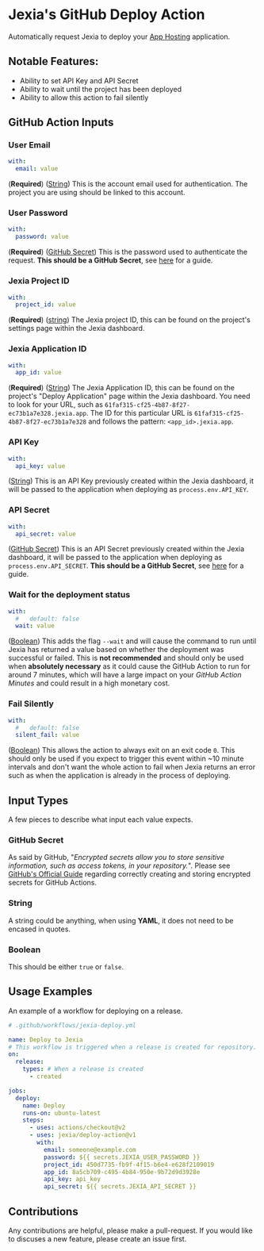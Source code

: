# Jexia's GitHub Deploy Action

Automatically request Jexia to deploy your [App Hosting](https://docs.jexia.com/apphost/) application.

## Notable Features:

- Ability to set API Key and API Secret
- Ability to wait until the project has been deployed
- Ability to allow this action to fail silently

## GitHub Action Inputs

### User Email

```yaml
with:
  email: value
```

(**Required**)
([String](#string))
This is the account email used for authentication. The project you are using should be linked to this account.

### User Password

```yaml
with:
  password: value
```

(**Required**)
([GitHub Secret](#github-secret))
This is the password used to authenticate the request. **This should be a GitHub Secret**, see [here](#github-secret) for a guide.

### Jexia Project ID

```yaml
with:
  project_id: value
```

(**Required**)
([string](#string))
The Jexia project ID, this can be found on the project's settings page within the Jexia dashboard.

### Jexia Application ID

```yaml
with:
  app_id: value
```

(**Required**)
([String](#string))
The Jexia Application ID, this can be found on the project's "Deploy Application" page within the Jexia dashboard. You need to look for your URL, such as `61faf315-cf25-4b87-8f27-ec73b1a7e328.jexia.app`. The ID for this particular URL is `61faf315-cf25-4b87-8f27-ec73b1a7e328` and follows the pattern: `<app_id>.jexia.app`.

### API Key

```yaml
with:
  api_key: value
```

([String](#string))
This is an API Key previously created within the Jexia dashboard, it will be passed to the application when deploying as `process.env.API_KEY`.

### API Secret

```yaml
with:
  api_secret: value
```

([GitHub Secret](#github-secret))
This is an API Secret previously created within the Jexia dashboard, it will be passed to the application when deploying as `process.env.API_SECRET`. **This should be a GitHub Secret**, see [here](#github-secret) for a guide.

### Wait for the deployment status

```yaml
with:
  #   default: false
  wait: value
```

([Boolean](#boolean))
This adds the flag `--wait` and will cause the command to run until Jexia has returned a value based on whether the deployment was successful or failed. This is **not recommended** and should only be used when **absolutely necessary** as it could cause the GitHub Action to run for around 7 minutes, which will have a large impact on your _GitHub Action Minutes_ and could result in a high monetary cost.

### Fail Silently

```yaml
with:
  #   default: false
  silent_fail: value
```

([Boolean](#boolean))
This allows the action to always exit on an exit code `0`. This should only be used if you expect to trigger this event within ~10 minute intervals and don't want the whole action to fail when Jexia returns an error such as when the application is already in the process of deploying.

## Input Types

A few pieces to describe what input each value expects.

### GitHub Secret

As said by GitHub, "_Encrypted secrets allow you to store sensitive information, such as access tokens, in your repository._". Please see [GitHub's Official Guide](https://help.github.com/en/actions/configuring-and-managing-workflows/creating-and-storing-encrypted-secrets) regarding correctly creating and storing encrypted secrets for GitHub Actions.

### String

A string could be anything, when using **YAML**, it does not need to be encased in quotes.

### Boolean

This should be either `true` or `false`.

## Usage Examples

An example of a workflow for deploying on a release.

```yml
# .github/workflows/jexia-deploy.yml

name: Deploy to Jexia
# This workflow is triggered when a release is created for repository.
on:
  release:
    types: # When a release is created
      - created

jobs:
  deploy:
    name: Deploy
    runs-on: ubuntu-latest
    steps:
      - uses: actions/checkout@v2
      - uses: jexia/deploy-action@v1
        with:
          email: someone@example.com
          password: ${{ secrets.JEXIA_USER_PASSWORD }}
          project_id: 450d7735-fb9f-4f15-b6e4-e628f2109019
          app_id: 8a5cb709-c495-4b84-950e-9b72d9d3928e
          api_key: api_key
          api_secret: ${{ secrets.JEXIA_API_SECRET }}
```

## Contributions

Any contributions are helpful, please make a pull-request. If you would like to discuses a new feature, please create an issue first.
